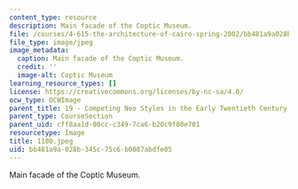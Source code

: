```yaml
---
content_type: resource
description: Main facade of the Coptic Museum.
file: /courses/4-615-the-architecture-of-cairo-spring-2002/bb481a9a028b345c75c6b0087abdfe05_1180.jpeg
file_type: image/jpeg
image_metadata:
  caption: Main facade of the Coptic Museum.
  credit: ''
  image-alt: Coptic Museum
learning_resource_types: []
license: https://creativecommons.org/licenses/by-nc-sa/4.0/
ocw_type: OCWImage
parent_title: 19 - Competing Neo Styles in the Early Twentieth Century
parent_type: CourseSection
parent_uid: cff8aa1d-00cc-c349-7ca6-b20c9f80e701
resourcetype: Image
title: 1180.jpeg
uid: bb481a9a-028b-345c-75c6-b0087abdfe05
---
```

Main facade of the Coptic Museum.